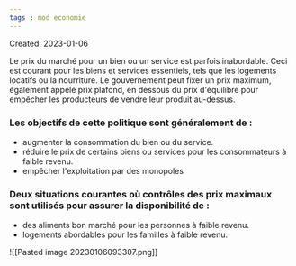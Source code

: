 ```yaml
---
tags : mod economie
---
```

Created: 2023-01-06

Le prix du marché pour un bien ou un service est parfois inabordable. Ceci est courant pour les biens et services essentiels, tels que les logements locatifs ou la nourriture. Le gouvernement peut fixer un prix maximum, également appelé prix plafond, en dessous du prix d'équilibre pour empêcher les producteurs de vendre leur produit au-dessus.

### Les objectifs de cette politique sont généralement de :
-   augmenter la consommation du bien ou du service.
-   réduire le prix de certains biens ou services pour les consommateurs à faible revenu.
-   empêcher l'exploitation par des monopoles

### Deux situations courantes où contrôles des prix maximaux sont utilisés pour assurer la disponibilité de :
-   des aliments bon marché pour les personnes à faible revenu.
-   logements abordables pour les familles à faible revenu.

![[Pasted image 20230106093307.png]]
